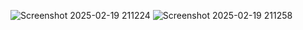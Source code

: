 ![Screenshot 2025-02-19 211224](https://github.com/user-attachments/assets/f75fedea-7c23-45d5-bf30-d808b803b94c)
![Screenshot 2025-02-19 211258](https://github.com/user-attachments/assets/81b70e72-5943-4194-8368-50ef109323d8)
